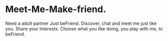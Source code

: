 # Meet-Me-Make-friend.
Need a adult partner Just beFriend. Discover, chat and meet me just like you. Share your Interests. Choose what you like doing, you play with me, to beFriend.
